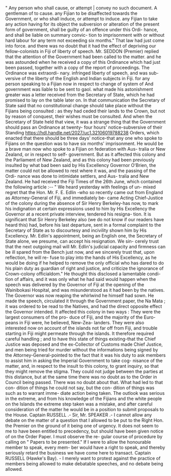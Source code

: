 " Any person who shall cause, or attempt | convey no such document. A gentleman of to cause. any Fijian to be disaffected towards the Government, or who shall induce, or attempt to induce. any Fijian to take any action having for its object the subversion or alteration of the present form of government, shall be guilty of an offence under this Ordi- hance, and shall be liable on summary convic- tion to imprisonment with or without hard labour for any term not exceeding six months." That law had just come into force. and there was no doubt that it had the effect of depriving our fellow-colonists in Fiji of liberty of speech. Mr. SEDDON (Premier) replied that the attention of the Government had been called to the matter. and he was astounded when he received a copy of this Ordinance which had just been passed, together with a copy of the report of proceedings. The Ordinance was extraordi- nary. infringed liberty of speech, and was sub- versive of the liberty of the English and Indian subjects in Fiji. for any person speaking to a Fijian now in respect to change of system of And government was liable to be sent to gaol. what made his astonishment greater was a letter received from the Secretary of State, which he had promised to lay on the table later on. In that communication the Secretary of State said that no constitutional change should take place without the Fijians being consulted : as they had ceded their lands to the Crown, but not by reason of conquest, their wishes must be consulted. And when the Secretary of State held that view, it was a strange thing that the Government should pass an Ordinance at twenty- four hours' notice-subversive of their Standing https://hdl.handle.net/2027/uc1.32106019788238 Orders, which enacted that there should be three days' notice-that any one who spoke to Fijians on the question was to have six months' imprisonment. He would be a brave man now who spoke to a Fijian on federation with Aus- tralia or New Zealand, or in respect to self- government. But as it affected this colony and the Parliament of New Zealand, and as this colony had been previously insulted by what bad been said by His Excellency Governor O'Brien, the matter could not be allowed to rest where it was, and the passing of the Ordi- nance was done to intimidate settlers, and Aus- tralia and New Zealand. He had received the Fiji Times of the 26th June, which contained the following article :-- " We heard yesterday with feelings of un- mixed regret that the Hon. Mr. F. E. Edlin -who so recently came out from England as Attorney-General of Fiji, and immediately be- came Acting Chief-Justice of the colony during the absence of Sir Henry Berkeley-has now, to mark his indignation at certain expressions used to him by His Excellency the Governor at a recent private interview, tendered his resigna- tion. It is significant that Sir Henry Berkeley also (we do not know if our readers have heard this) had, before his last departure, sent in a formal complaint to the Secretary of State as to discourtesy and incivility shown him by His Excellency. Mr. Edlin's appointment, being an English one, the Secretary of State alone, we presume, can accept his resignation. We sin- cerely trust that the next outgoing mail will Mr. Edlin's judicial capacity and firmness can be ill spared from the Bench just now, and we sincerely trust that, upon reflection, he will re- fuse to play into the hands of His Excellency, as he would be doing if he helped to remove the only official who has dared to do his plain duty as guardian of right and justice, and criticize the ignorance of Crown-colony officialdom." He thought this disclosed a lamentable condi- tion of affairs, and it was only what he had said would happen when the speech was delivered by the Governor of Fiji at the opening of the Wainibokasi Hospital, and was misunderstood as it had been by the natives. The Governor was now reaping the whirlwind he himself had sown. He made the speech, circulated it through the Government paper, the Na Mata ; it was ordered to be read to the Natives, and had the direct opposite effect the Governor intended. It affected this colony in two ways : They were the largest consumers of the pro- duce of Fiji, and the majority of the Euro- peans in Fiji were, he believed, New-Zea- landers. They were also interested now on account of the islands not far off from Fiji, and trouble starting in Fiji might permeate through the islands. It therefore required careful handling ; and to have this state of things existing-that the Chief Justice was deposed and the ex-Collector of Customs made Chief Justice, and men being tried for murder without the informations being signed by the Attorney-General-pointed to the fact that it was his duty to ask members to assist him in asking the Imperial Government to take cog- nisance of the matter, and, in respect to the insult to this colony, to grant inquiry, so that they might remove the stigma. They could not judge between the parties at this distance, but at the same time there was no doubt as to the Order in Council being passed. There was no doubt about that. What had led to that con- dition of things he could not say, but the con- dition of things was such as to warrant imme- diate action being taken. The outlook was serious in the extreme, and from his knowledge of the Fijians and the white people on the Islands the extreme step taken was a mistake, and after careful consideration of the matter he would be in a position to submit proposals to the House. Captain RUSSELL .- Sir, Mr. SPEAKER .- I cannot allow any debate on the matter of a question that I allowed to be put to the Right Hon. the Premier on the ground of it being one of urgency. It does not seem to me to have been entitled to precedency, but should have been given notice of on the Order Paper. I must observe the re- gular course of procedure by calling on " Papers to be presented." If I were to allow the honourable member to speak, every mem- ber would have a right to speak, and thereby seriously retard the business we have come here to transact. Captain RUSSELL (Hawke's Bay). - I merely want to protest against the practice of members being allowed to make debatable speeches, and no debate being allowed. 